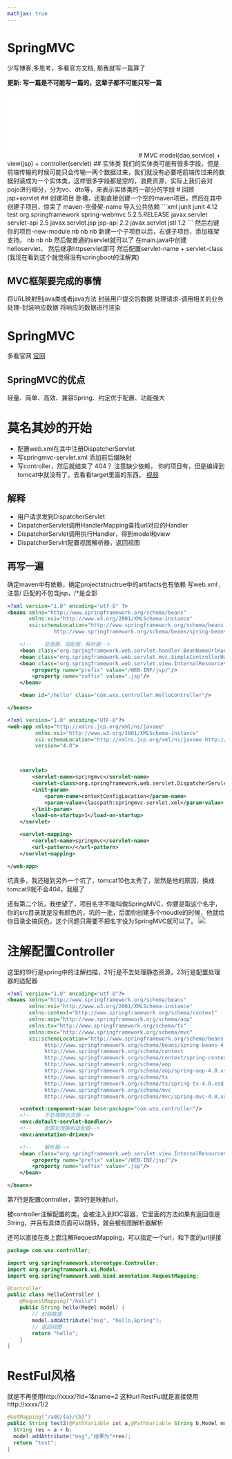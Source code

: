 ```yaml
---
mathjax: true
---
```


# SpringMVC
少写博客,多思考，多看官方文档, 那我就写一篇算了

**更新: 写一篇是不可能写一篇的，这辈子都不可能只写一篇**
<iframe src="//player.bilibili.com/player.html?aid=16169624&bvid=BV1Kx41177Dx&cid=26388147&page=1" scrolling="no" border="0" frameborder="no" framespacing="0" allowfullscreen="true"> </iframe>
# MVC
model(dao,service) + view(jsp) + controller(servlet)
## 实体类
我们的实体类可能有很多字段，但是前端传输的时候可能只会传输一两个数据过来，我们就没有必要吧前端传过来的数据封装成为一个实体类，这样很多字段都是空的，浪费资源，实际上我们会对pojo进行细分，分为vo、dto等，来表示实体类的一部分的字段
# 回顾jsp+servlet
## 创建项目
卧槽，还能直接创建一个空的maven项目，然后在其中创建子项目，惊呆了
maven-空骨架-name
导入公共依赖
<!-- more -->
```xml
    <dependencies>
        <dependency>
            <groupId>junit</groupId>
            <artifactId>junit</artifactId>
            <version>4.12</version>
            <scope>test</scope>
        </dependency>
        <dependency>
            <groupId>org.springframework</groupId>
            <artifactId>spring-webmvc</artifactId>
            <version>5.2.5.RELEASE</version>
        </dependency>
        <dependency>
            <groupId>javax.servlet</groupId>
            <artifactId>servlet-api</artifactId>
            <version>2.5</version>
        </dependency>
        <dependency>
            <groupId>javax.servlet.jsp</groupId>
            <artifactId>jsp-api</artifactId>
            <version>2.2</version>
        </dependency>
        <dependency>
            <groupId>javax.servlet</groupId>
            <artifactId>jstl</artifactId>
            <version>1.2</version>
        </dependency>
    </dependencies>
```
然后右键你的项目-new-module
nb nb nb
新建一个子项目以后，右键子项目，添加框架支持。
nb nb nb
然后做普通的servlet就可以了
在main.java中创建helloservlet， 然后继承httpservlet即可
然后配置servlet-name + servlet-class (我现在看到这个就觉得没有springboot的注解爽)

## MVC框架要完成的事情
将URL映射到java类或者java方法
封装用户提交的数据
处理请求-调用相关的业务处理-封装响应数据
将响应的数据进行渲染

# SpringMVC
多看官网
[官网](https://docs.spring.io/spring/docs/current/spring-framework-reference/web.html)


## SpringMVC的优点
轻量、简单、高效、兼容Spring、约定优于配置、功能强大

# 莫名其妙的开始
- 配置web.xml在其中注册DispatcherServlet
- 写springmvc-servlet.xml 添加前后缀映射
- 写controller，然后就结束了
404？  注意缺少依赖， 你的项目有，但是编译到tomcat中就没有了，去看看target里面的东西。
[视频](https://www.bilibili.com/video/BV1aE41167Tu?p=5)

## 解释
- 用户请求发到DispatcherServlet
- DispatcherServlet调用HandlerMapping查找url对应的Handler
- DispatcherServlet调用执行Handler，得到model和view
- DispatcherServlrt配置视图解析器，返回视图


## 再写一遍
确定maven中有依赖，确定projectstructrue中的artifacts也有依赖
写web.xml , 注意/ 匹配的不包含jsp，/*是全部
```xml
<?xml version="1.0" encoding="utf-8" ?>
<beans xmlns="http://www.springframework.org/schema/beans"
       xmlns:xsi="http://www.w3.org/2001/XMLSchema-instance"
       xsi:schemaLocation="http://www.springframework.org/schema/beans
               http://www.springframework.org/schema/beans/spring-beans.xsd">

    <!--    处理器、适配器、解析器-->
    <bean class="org.springframework.web.servlet.handler.BeanNameUrlHandlerMapping"/>
    <bean class="org.springframework.web.servlet.mvc.SimpleControllerHandlerAdapter"/>
    <bean class="org.springframework.web.servlet.view.InternalResourceViewResolver">
        <property name="prefix" value="/WEB-INF/jsp/"/>
        <property name="suffix" value=".jsp"/>
    </bean>

    <bean id="/hello" class="com.wsx.controller.HelloController"/>

</beans>
```
```xml
<?xml version="1.0" encoding="UTF-8"?>
<web-app xmlns="http://xmlns.jcp.org/xml/ns/javaee"
         xmlns:xsi="http://www.w3.org/2001/XMLSchema-instance"
         xsi:schemaLocation="http://xmlns.jcp.org/xml/ns/javaee http://xmlns.jcp.org/xml/ns/javaee/web-app_4_0.xsd"
         version="4.0">



    <servlet>
        <servlet-name>springmvc</servlet-name>
        <servlet-class>org.springframework.web.servlet.DispatcherServlet</servlet-class>
        <init-param>
            <param-name>contextConfigLocation</param-name>
            <param-value>classpath:springmvc-servlet.xml</param-value>
        </init-param>
        <load-on-startup>1</load-on-startup>
    </servlet>

    <servlet-mapping>
        <servlet-name>springmvc</servlet-name>
        <url-pattern>/</url-pattern>
    </servlet-mapping>

</web-app>
```
坑真多，我还碰到另外一个坑了，tomcat10也太秀了，居然是他的原因，换成tomcat9就不会404，我服了

还有第二个坑，我绝望了，项目名字不能叫做SpringMVC，你要是取这个名字，你的src目录就是没有颜色的，坑的一批，后面你创建多个moudle的时候，他就给你目录全搞灰色，这个问题只需要不把名字设为SpringMVC就可以了。
![](http://q8awr187j.bkt.clouddn.com/SpringMVC_name.png)
# 注解配置Controller
这里的19行是spring中的注解扫描，21行是不去处理静态资源，23行是配置处理器的适配器
```xml
<?xml version="1.0" encoding="utf-8"?>
<beans xmlns="http://www.springframework.org/schema/beans"
       xmlns:xsi="http://www.w3.org/2001/XMLSchema-instance"
       xmlns:context="http://www.springframework.org/schema/context"
       xmlns:aop="http://www.springframework.org/schema/aop"
       xmlns:tx="http://www.springframework.org/schema/tx"
       xmlns:mvc="http://www.springframework.org/schema/mvc"
       xsi:schemaLocation="http://www.springframework.org/schema/beans
            http://www.springframework.org/schema/beans/spring-beans-4.0.xsd
            http://www.springframework.org/schema/context
            http://www.springframework.org/schema/context/spring-context-4.0.xsd
            http://www.springframework.org/schema/aop
            http://www.springframework.org/schema/aop/spring-aop-4.0.xsd
            http://www.springframework.org/schema/tx
            http://www.springframework.org/schema/tx/spring-tx-4.0.xsd
            http://www.springframework.org/schema/mvc
            http://www.springframework.org/schema/mvc/spring-mvc-4.0.xsd">

    <context:component-scan base-package="com.wsx.controller"/>
    <!--    不处理静态资源-->
    <mvc:default-servlet-handler/>
    <!--    配置处理器和适配器-->
    <mvc:annotation-driven/>

    <!--    解析器-->
    <bean class="org.springframework.web.servlet.view.InternalResourceViewResolver">
        <property name="prefix" value="/WEB-INF/jsp/"/>
        <property name="suffix" value=".jsp"/>
    </bean>

</beans>
```
第7行是配置controller，第9行是映射url，

被controller注解配置的类，会被注入到IOC容器，它里面的方法如果有返回值是String，并且有具体页面可以跳转，就会被视图解析器解析

还可以直接在类上面注解RequestMapping，可以指定一个url，和下面的url拼接

```java
package com.wsx.controller;

import org.springframework.stereotype.Controller;
import org.springframework.ui.Model;
import org.springframework.web.bind.annotation.RequestMapping;

@Controller
public class HelloController {
    @RequestMapping("/hello")
    public String hello(Model model) {
        // 封装数据
        model.addAttribute("msg", "hello,Spring");
        // 返回视图
        return "hello";
    }
}

```
# RestFul风格
就是不再使用http://xxxx/?id=1&name=2 这种url
RestFul就是直接使用http://xxxx/1/2
```java
@GetMapping("/add/{a}/{b}")
public String test2(@PathVariable int a,@PathVariable String b,Model model){
  String res = a + b;
  model.addAttribute("msg","结果为"+res);
  return "test";
}
```